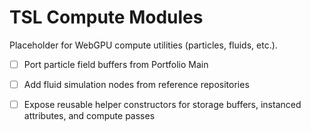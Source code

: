 # TSL Compute Modules

Placeholder for WebGPU compute utilities (particles, fluids, etc.).

- [ ] Port particle field buffers from Portfolio Main
- [ ] Add fluid simulation nodes from reference repositories
- [ ] Expose reusable helper constructors for storage buffers, instanced attributes, and compute passes

